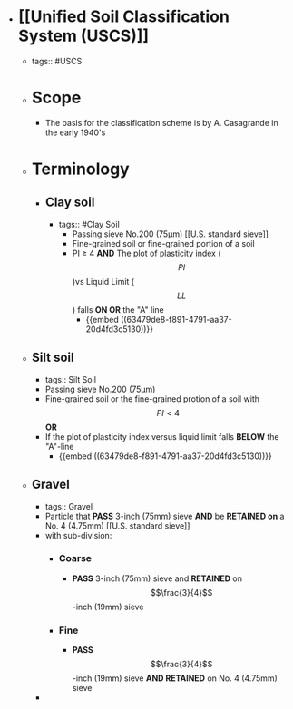 - # [[Unified Soil Classification System (USCS)]]
	- tags:: #USCS
	- # Scope
		- The basis for the classification scheme is by A. Casagrande in the early 1940's
	- # Terminology
		- ## Clay soil
			- tags:: #Clay Soil
				- Passing sieve No.200 (75μm) [[U.S. standard sieve]]
				- Fine-grained soil or fine-grained portion of a soil
				- PI ≥ 4 **AND** The plot of plasticity index ($$PI$$ )vs Liquid Limit ($$LL$$) falls **ON OR** the "A" line
					- {{embed ((63479de8-f891-4791-aa37-20d4fd3c5130))}}
	- ## Silt soil
		- tags:: Silt Soil
		- Passing sieve No.200 (75μm)
		- Fine-grained soil or the fine-grained protion of a soil with $$PI<4$$ **OR**
		- If the plot of plasticity index versus liquid limit falls **BELOW** the "A"-line
			- {{embed ((63479de8-f891-4791-aa37-20d4fd3c5130))}}
	- ## Gravel
		- tags:: Gravel
		- Particle that **PASS** 3-inch (75mm) sieve **AND** be **RETAINED on** a No. 4 (4.75mm) [[U.S. standard sieve]]
		- with sub-division:
			- ### Coarse
				- **PASS** 3-inch (75mm) sieve and **RETAINED** on $$\frac{3}{4}$$-inch (19mm) sieve
			- ### Fine
				- **PASS** $$\frac{3}{4}$$-inch (19mm) sieve **AND RETAINED** on No. 4 (4.75mm) sieve
		-